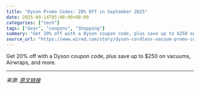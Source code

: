 ```yaml
---
title: "Dyson Promo Codes: 20% Off in September 2025"
date: 2025-09-14T05:00:00+08:00
categories: ["tech"]
tags: ["Gear", "coupons", "Shopping"]
summary: "Get 20% off with a Dyson coupon code, plus save up to $250 on vacuums, Airwraps, and more."
source_url: "https://www.wired.com/story/dyson-cordless-vacuum-promo-code/"
---
```


Get 20% off with a Dyson coupon code, plus save up to $250 on vacuums, Airwraps, and more.

---

*来源: [原文链接](https://www.wired.com/story/dyson-cordless-vacuum-promo-code/)*
